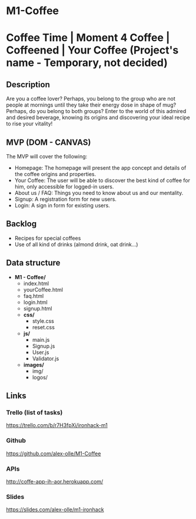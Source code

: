 # M1-Coffee

# Coffee Time | Moment 4 Coffee | Coffeened | Your Coffee (Project's name - Temporary, not decided)

## Description

Are you a coffee lover? Perhaps, you belong to the group who are not people at mornings until they take their energy dose in shape of mug? Perhaps, do you belong to both groups? Enter to the world of this admired and desired beverage, knowing its origins and discovering your ideal recipe to rise your vitality!

## MVP (DOM - CANVAS)

The MVP will cover the following:

- Homepage: The homepage will present the app concept and details of the coffee origins and properties.
- Your Coffee: The user will be able to discover the best kind of coffee for him, only accessible for logged-in users.
- About us / FAQ: Things you need to know about us and our mentality.
- Signup: A registration form for new users.
- Login: A sign in form for existing users.

## Backlog

- Recipes for special coffees
- Use of all kind of drinks (almond drink, oat drink...)

## Data structure

- **M1 - Coffee/**
  - index.html
  - yourCoffee.html
  - faq.html
  - login.html
  - signup.html
  - **css/**
    - style.css
    - reset.css
  - **js/**
    - main.js
    - Signup.js
    - User.js
    - Validator.js
  - **images/**
    - img/
    - logos/

## Links

### Trello (list of tasks)

https://trello.com/b/r7H3fpXi/ironhack-m1

### Github

https://github.com/alex-olle/M1-Coffee

### APIs

http://coffe-app-ih-aor.herokuapp.com/

### Slides

https://slides.com/alex-olle/m1-ironhack
